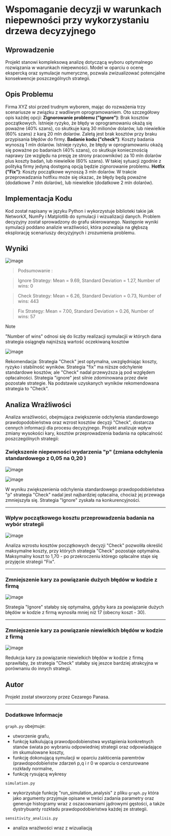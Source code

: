# Wspomaganie decyzji w warunkach niepewności przy wykorzystaniu drzewa decyzyjnego
## Wprowadzenie

Projekt stanowi kompleksową analizę dotyczącą wyboru optymalnego rozwiązania w  warunkach niepewności. Model w oparciu o ocenę ekspercką oraz symulacje numeryczne, pozwala zwizualizować potencjalne konsekwencje poszczególnych strategii.

## Opis Problemu

Firma XYZ stoi przed trudnym wyborem, mając do rozważenia trzy scenariusze w związku z wadliwym oprogramowaniem. Oto szczegółowy opis każdej opcji: **Zignorowanie problemu ("Ignore")**: Brak kosztów początkowych. Istnieje ryzyko, że błędy w oprogramowaniu okażą się poważne (40% szans), co skutkuje karą 30 milionów dolarów, lub niewielkie (60% szans) z karą 20 mln dolarów. Zaletą jest brak kosztów przy braku przypisania błędów do firmy. **Badanie kodu ("check")**: Koszty badania wynoszą 1 mln dolarów. Istnieje ryzyko, że błędy w oprogramowaniu okażą się poważne po badaniach (40% szans), co skutkuje koniecznością naprawy (ze względu na presję ze strony pracowników) za 10 mln dolarów plus koszty badań, lub niewielkie (60% szans). W takiej sytuacji zgodnie z polityką firmy jedyną dostępną opcją będzie zignorowanie problemu. **Hotfix ("Fix")**: Koszty początkowe wynoszą 3 mln dolarów. W trakcie przeprowadzania hotfixu może się okazac, że błędy będą poważne (dodatkowe 7 mln dolarów), lub niewielkie (dodatkowe 2 mln dolarów). 

## Implementacja Kodu

Kod został napisany w języku Python i wykorzystuje biblioteki takie jak NetworkX, NumPy i Matplotlib do symulacji i wizualizacji danych. Problem decyzyjny został sprowadzony do grafu skierowanego. Następnie wyniki symulacji poddano analizie wrażliwości, która pozwalaja na głębszą eksplorację scenariuszy decyzyjnych i zrozumienia problemu.

## Wyniki 


![image](https://github.com/czareek/Decision-Tree/assets/148364757/d4294a96-c16b-434a-b906-a4bf7e3e566a)

>Podsumowanie : 

>Ignore Strategy: Mean = 9.69, Standard Deviation = 1.27, Number of wins: 0

>Check Strategy:  Mean = 6.26, Standard Deviation = 0.73, Number of wins: 443

>Fix Strategy:    Mean = 7.00,  Standard Deviation = 0.26, Number of wins: 57

>[!NOTE]
>"Number of wins" odnosi się do liczby realizacji symulacjii w których dana strategia osiągnęła najniższą wartość oczekiwaną kosztów

![image](https://github.com/czareek/Decision-Tree/assets/148364757/105cc09f-5627-4894-b9a2-2399e0bf6577)

Rekomendacja: Strategia "Check" jest optymalna, uwzględniając koszty, ryzyko i stabilność wyników. Strategia "fix" ma niższe odchylenie standardowe kosztów, ale "Check" nadal przewyższa ją pod względem opłacalności. Strategia "ignore" jest silnie zdominowana przez dwie pozostałe strategie. Na podstawie uzyskanych wyników  rekomendowana  strategia to  "Check".



## Analiza Wrażliwości

Analiza wrażliwości, obejmująca zwiększenie odchylenia standardowego prawdopodobieństwa oraz wzrost kosztów decyzji "Check", dostarcza cennych informacji dla procesu decyzyjnego.
Projekt analizuje wpływ zmiany wysokości kary, kosztów przeprowadzenia badania na opłacalność poszczególnych strategii:

### Zwiększenie niepewności wydarzenia "p" (zmiana odchylenia standardowego z 0,05 na 0,20 ) 

![image](https://github.com/czareek/Decision-Tree/assets/148364757/31d8e450-bb61-48c4-8301-da14391b0478)

![image](https://github.com/czareek/Decision-Tree/assets/148364757/0bf370d2-4998-4317-9b0f-772eed61d9c0)

 W wyniku zwiększenienia odchylenia standardowego prawdopodobieństwa "p" strategia "Check" nadal jest najbardziej opłacalna, chociaż jej przewaga zmniejszyła się. Strategia "Ignore" zyskała na konkurencyjności.

---

### Wpływ początkowego kosztu przeprowadzenia badania na wybór strategii


![image](https://github.com/czareek/Decision-Tree/assets/148364757/06e6a854-c37c-4cd5-8402-73acb8eb0e87)

 Analiza wzrostu kosztów początkowych decyzji "Check" pozwoliła określić maksymalne koszty, przy których strategia "Check" pozostaje optymalna. Maksymalny koszt to 1,70 - po przekroczeniu którego opłacalne staje się przyjęcie strategii "Fix". 

---

### Zmniejszenie kary za powiązanie dużych błędów w kodzie z firmą

![image](https://github.com/czareek/Decision-Tree/assets/148364757/99322c00-2cab-4917-99b1-578c91fcc69b)

 Strategia "Ignore" stałaby się optymalna, gdyby kara za powiązanie dużych błędów w kodzie z firmą wynosiła mniej niż 17 (obecny koszt - 30).  

---

### Zmniejszenie kary za powiązanie niewielkich błędów w kodzie z firmą

![image](https://github.com/czareek/Decision-Tree/assets/148364757/e14ffb25-1b26-4af5-ad6c-0ecda0b46cf6)

 Redukcja kary za powiązanie niewielkich błędów w kodzie z firmą sprawiłaby, że strategia "Check" stałaby się jeszce bardziej atrakcyjna w porównaniu do innych strategii.





## Autor

Projekt został stworzony przez Cezarego Panasa.

---

### Dodatkowe Informacje

`graph.py` obejmuje: 
- utworzenie grafu, 
- funkcję kalkulującą prawodpodobienstwa wystąpienia konkretnych stanów świata po wybraniu odpowiedniej strategii oraz odpowiadające im skumulowane koszty,
- funkcję dokonującą symulacji w oparciu zakłócenia paremtrów (prawdopodobieństw zdarzeń p,q i r 0 w oparciu o cenzurowane rozkłady normalne,
- funkcję rysującą wykresy

`simulation.py`
- wykorzystuje funkcję "run_simulation_analysis" z pliku `graph.py` która jako argumenty przyjmuje opisane w treści zadania parametry oraz generuje histogramy wraz z oszacowaniami jądrowymi gęstości, a także dystrybuanty rozkładu prawdopodobieństwa każdej ze strategii.  

`sensitivity_analisis.py`
-  analiza wrażlwości wraz z wizualiacją 
  





